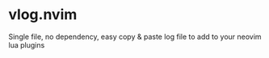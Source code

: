 # vlog.nvim
Single file, no dependency, easy copy &amp; paste log file to add to your neovim lua plugins
